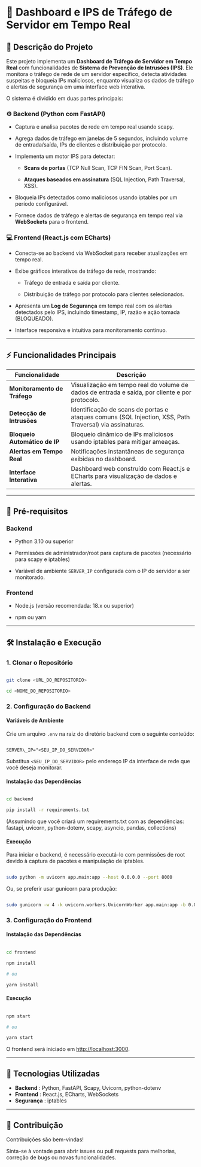 # 🚀 Dashboard e IPS de Tráfego de Servidor em Tempo Real



## 🌿 Descrição do Projeto



Este projeto implementa um **Dashboard de Tráfego de Servidor em Tempo Real** com funcionalidades de **Sistema de Prevenção de Intrusões (IPS)**. Ele monitora o tráfego de rede de um servidor específico, detecta atividades suspeitas e bloqueia IPs maliciosos, enquanto visualiza os dados de tráfego e alertas de segurança em uma interface web interativa.



O sistema é dividido em duas partes principais:



### ⚙️ Backend (Python com FastAPI)



- Captura e analisa pacotes de rede em tempo real usando scapy.  

- Agrega dados de tráfego em janelas de 5 segundos, incluindo volume de entrada/saída, IPs de clientes e distribuição por protocolo.  

- Implementa um motor IPS para detectar:

  - **Scans de portas** (TCP Null Scan, TCP FIN Scan, Port Scan).  

  - **Ataques baseados em assinatura** (SQL Injection, Path Traversal, XSS).  

- Bloqueia IPs detectados como maliciosos usando iptables por um período configurável.  

- Fornece dados de tráfego e alertas de segurança em tempo real via **WebSockets** para o frontend.  



### 💻 Frontend (React.js com ECharts)



- Conecta-se ao backend via WebSocket para receber atualizações em tempo real.  

- Exibe gráficos interativos de tráfego de rede, mostrando:

  - Tráfego de entrada e saída por cliente.  

  - Distribuição de tráfego por protocolo para clientes selecionados.  

- Apresenta um **Log de Segurança** em tempo real com os alertas detectados pelo IPS, incluindo timestamp, IP, razão e ação tomada (BLOQUEADO).  

- Interface responsiva e intuitiva para monitoramento contínuo.  

---

## ⚡ Funcionalidades Principais

| Funcionalidade                | Descrição                                                                                                  |
|------------------------------|------------------------------------------------------------------------------------------------------------|
| **Monitoramento de Tráfego** | Visualização em tempo real do volume de dados de entrada e saída, por cliente e por protocolo.            |
| **Detecção de Intrusões**    | Identificação de scans de portas e ataques comuns (SQL Injection, XSS, Path Traversal) via assinaturas.   |
| **Bloqueio Automático de IP**| Bloqueio dinâmico de IPs maliciosos usando iptables para mitigar ameaças.                                 |
| **Alertas em Tempo Real**    | Notificações instantâneas de segurança exibidas no dashboard.                                             |
| **Interface Interativa**     | Dashboard web construído com React.js e ECharts para visualização de dados e alertas.                     |


---



## 🧩 Pré-requisitos



### Backend



- Python 3.10 ou superior  

- Permissões de administrador/root para captura de pacotes (necessário para scapy e iptables)  

- Variável de ambiente `SERVER_IP` configurada com o IP do servidor a ser monitorado.  



### Frontend



- Node.js (versão recomendada: 18.x ou superior)  

- npm ou yarn  



---



## 🛠️ Instalação e Execução



### 1. Clonar o Repositório



```bash

git clone <URL_DO_REPOSITORIO>

cd <NOME_DO_REPOSITORIO>

```



### 2. Configuração do Backend



#### Variáveis de Ambiente



Crie um arquivo `.env` na raiz do diretório backend com o seguinte conteúdo:



```env

SERVER\_IP="<SEU_IP_DO_SERVIDOR>"

```



Substitua `<SEU_IP_DO_SERVIDOR>` pelo endereço IP da interface de rede que você deseja monitorar.



#### Instalação das Dependências



```bash

cd backend

pip install -r requirements.txt

```



(Assumindo que você criará um requirements.txt com as dependências: fastapi, uvicorn, python-dotenv, scapy, asyncio, pandas, collections)



#### Execução



Para iniciar o backend, é necessário executá-lo com permissões de root devido à captura de pacotes e manipulação de iptables.



```bash

sudo python -m uvicorn app.main:app --host 0.0.0.0 --port 8000

```



Ou, se preferir usar gunicorn para produção:



```bash

sudo gunicorn -w 4 -k uvicorn.workers.UvicornWorker app.main:app -b 0.0.0.0:8000

```



### 3. Configuração do Frontend



#### Instalação das Dependências



```bash

cd frontend

npm install

# ou

yarn install

```



#### Execução



```bash

npm start

# ou

yarn start

```



O frontend será iniciado em [http://localhost:3000](http://localhost:3000).



---



## 🧠 Tecnologias Utilizadas


- **Backend** : Python, FastAPI, Scapy, Uvicorn, python-dotenv  
- **Frontend** : React.js, ECharts, WebSockets  
- **Segurança** : iptables  


---



## 🤝 Contribuição



Contribuições são bem-vindas!  

Sinta-se à vontade para abrir issues ou pull requests para melhorias, correção de bugs ou novas funcionalidades.

